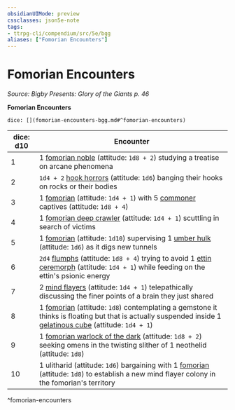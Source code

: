 ```yaml
---
obsidianUIMode: preview
cssclasses: json5e-note
tags:
- ttrpg-cli/compendium/src/5e/bgg
aliases: ["Fomorian Encounters"]
---
```

# Fomorian Encounters
*Source: Bigby Presents: Glory of the Giants p. 46* 

**Fomorian Encounters**

`dice: [](fomorian-encounters-bgg.md#^fomorian-encounters)`

| dice: d10 | Encounter |
|-----------|-----------|
| 1 | 1 [fomorian noble](2-Mechanics/CLI/bestiary/giant/fomorian-noble-bgg.md) (attitude: `1d8 + 2`) studying a treatise on arcane phenomena |
| 2 | `1d4 + 2` [hook horrors](2-Mechanics/CLI/bestiary/monstrosity/hook-horror-xmm.md) (attitude: `1d6`) banging their hooks on rocks or their bodies |
| 3 | 1 [fomorian](2-Mechanics/CLI/bestiary/giant/fomorian-xmm.md) (attitude: `1d4 + 1`) with 5 [commoner](2-Mechanics/CLI/bestiary/humanoid/commoner-xmm.md) captives (attitude: `1d8 + 4`) |
| 4 | 1 [fomorian deep crawler](2-Mechanics/CLI/bestiary/giant/fomorian-deep-crawler-bgg.md) (attitude: `1d4 + 1`) scuttling in search of victims |
| 5 | 1 [fomorian](2-Mechanics/CLI/bestiary/giant/fomorian-xmm.md) (attitude: `1d10`) supervising 1 [umber hulk](2-Mechanics/CLI/bestiary/monstrosity/umber-hulk-xmm.md) (attitude: `1d6`) as it digs new tunnels |
| 6 | `2d4` [flumphs](2-Mechanics/CLI/bestiary/aberration/flumph-xmm.md) (attitude: `1d8 + 4`) trying to avoid 1 [ettin ceremorph](2-Mechanics/CLI/bestiary/aberration/ettin-ceremorph-bgg.md) (attitude: `1d4 + 1`) while feeding on the ettin's psionic energy |
| 7 | 2 [mind flayers](2-Mechanics/CLI/bestiary/aberration/mind-flayer-xmm.md) (attitude: `1d4 + 1`) telepathically discussing the finer points of a brain they just shared |
| 8 | 1 [fomorian](2-Mechanics/CLI/bestiary/giant/fomorian-xmm.md) (attitude: `1d8`) contemplating a gemstone it thinks is floating but that is actually suspended inside 1 [gelatinous cube](2-Mechanics/CLI/bestiary/ooze/gelatinous-cube-xmm.md) (attitude: `1d4 + 1`) |
| 9 | 1 [fomorian warlock of the dark](2-Mechanics/CLI/bestiary/giant/fomorian-warlock-of-the-dark-bgg.md) (attitude: `1d8 + 2`) seeking omens in the twisting slither of 1 neothelid (attitude: `1d8`) |
| 10 | 1 ulitharid (attitude: `1d6`) bargaining with 1 [fomorian](2-Mechanics/CLI/bestiary/giant/fomorian-xmm.md) (attitude: `1d8`) to establish a new mind flayer colony in the fomorian's territory |
^fomorian-encounters